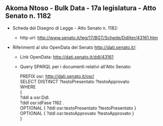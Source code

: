 ## Akoma Ntoso - Bulk Data - 17a legislatura - Atto Senato n. 1182 ##

* Scheda del Disegno di Legge - Atto Senato n. 1182:
	* http url: http://www.senato.it/leg/17/BGT/Schede/Ddliter/43161.htm

* Riferimenti al sito OpenData del Senato http://dati.senato.it/:
	* Link OpenData: http://dati.senato.it/ddl/43161
	* Query SPARQL per i documenti relativi all'Atto Senato:

        PREFIX osr: <http://dati.senato.it/osr/>  
		SELECT DISTINCT ?testoPresentato ?testoApprovato  
		WHERE  
		{  
		    ?ddl a osr:Ddl.  
		    ?ddl osr:idFase 1182 .  
		    OPTIONAL { ?ddl osr:testoPresentato ?testoPresentato }  
		    OPTIONAL { ?ddl osr:testoApprovato ?testoApprovato }  
		}
		